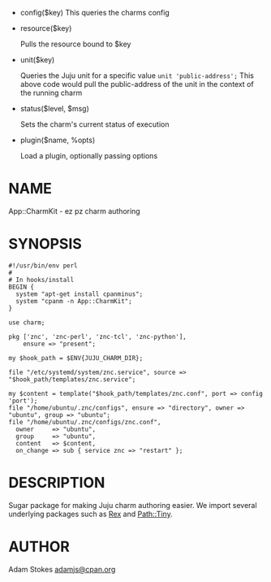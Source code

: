 - config($key)
This queries the charms config
- resource($key)

    Pulls the resource bound to $key

- unit($key)

    Queries the Juju unit for a specific value
    `unit 'public-address';`
    This above code would pull the public-address of the unit in the context of the
    running charm

- status($level, $msg)

    Sets the charm's current status of execution

- plugin($name, %opts)

    Load a plugin, optionally passing options

# NAME

App::CharmKit - ez pz charm authoring

# SYNOPSIS

    #!/usr/bin/env perl
    #
    # In hooks/install
    BEGIN {
      system "apt-get install cpanminus";
      system "cpanm -n App::CharmKit";
    }

    use charm;

    pkg ['znc', 'znc-perl', 'znc-tcl', 'znc-python'],
        ensure => "present";

    my $hook_path = $ENV{JUJU_CHARM_DIR};

    file "/etc/systemd/system/znc.service", source => "$hook_path/templates/znc.service";

    my $content = template("$hook_path/templates/znc.conf", port => config 'port');
    file "/home/ubuntu/.znc/configs", ensure => "directory", owner => "ubuntu", group => "ubuntu";
    file "/home/ubuntu/.znc/configs/znc.conf",
      owner     => "ubuntu",
      group     => "ubuntu",
      content   => $content,
      on_change => sub { service znc => "restart" };

# DESCRIPTION

Sugar package for making Juju charm authoring easier. We import several
underlying packages such as [Rex](https://metacpan.org/pod/Rex) and [Path::Tiny](https://metacpan.org/pod/Path::Tiny).

# AUTHOR

Adam Stokes <adamjs@cpan.org>
